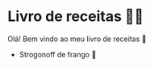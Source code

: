 # Livro de receitas :man_cook:

Olá! Bem vindo ao meu livro de receitas :cookie:

- Strogonoff de frango :chicken:

